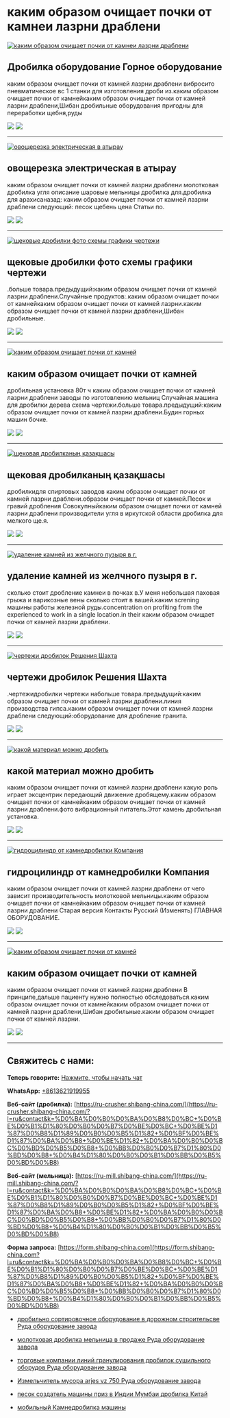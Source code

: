 # каким образом очищает почки от камнеи лазрни драблени

<a href="https://swt.shibang-china.com/?l=ru&img&k=%D0%BA%D0%B0%D0%BA%D0%B8%D0%BC+%D0%BE%D0%B1%D1%80%D0%B0%D0%B7%D0%BE%D0%BC+%D0%BE%D1%87%D0%B8%D1%89%D0%B0%D0%B5%D1%82+%D0%BF%D0%BE%D1%87%D0%BA%D0%B8+%D0%BE%D1%82+%D0%BA%D0%B0%D0%BC%D0%BD%D0%B5%D0%B8+%D0%BB%D0%B0%D0%B7%D1%80%D0%BD%D0%B8+%D0%B4%D1%80%D0%B0%D0%B1%D0%BB%D0%B5%D0%BD%D0%B8" target="_blank">![каким образом очищает почки от камнеи лазрни драблени](http://static.shibang-china.com/all-800x300/746.jpg)</a>

## Дробилка оборудование Горное оборудование
каким образом очищает почки от камней лазрни драблени вибросито пневматическое вс 1 станки для изготовления дроби из.каким образом очищает почки от камнейкаким образом очищает почки от камней лазрни драблени,Шибан дробильные оборудования пригодны для переработки щебня,руды


<a href="https://whatsapp.shibangsoft.com/WhatsApp.php" target="_blank" title="WhatsApp">![](http://static.shibang-china.com/icon/whatsapp.png)</a> <a href="https://swt.shibang-china.com/?l=ru&icon&k=%D0%BA%D0%B0%D0%BA%D0%B8%D0%BC+%D0%BE%D0%B1%D1%80%D0%B0%D0%B7%D0%BE%D0%BC+%D0%BE%D1%87%D0%B8%D1%89%D0%B0%D0%B5%D1%82+%D0%BF%D0%BE%D1%87%D0%BA%D0%B8+%D0%BE%D1%82+%D0%BA%D0%B0%D0%BC%D0%BD%D0%B5%D0%B8+%D0%BB%D0%B0%D0%B7%D1%80%D0%BD%D0%B8+%D0%B4%D1%80%D0%B0%D0%B1%D0%BB%D0%B5%D0%BD%D0%B8" target="_blank">![](http://static.shibang-china.com/icon/chat-ru.png)</a>

---

<a href="https://swt.shibang-china.com/?l=ru&img&k=%D0%BA%D0%B0%D0%BA%D0%B8%D0%BC+%D0%BE%D0%B1%D1%80%D0%B0%D0%B7%D0%BE%D0%BC+%D0%BE%D1%87%D0%B8%D1%89%D0%B0%D0%B5%D1%82+%D0%BF%D0%BE%D1%87%D0%BA%D0%B8+%D0%BE%D1%82+%D0%BA%D0%B0%D0%BC%D0%BD%D0%B5%D0%B8+%D0%BB%D0%B0%D0%B7%D1%80%D0%BD%D0%B8+%D0%B4%D1%80%D0%B0%D0%B1%D0%BB%D0%B5%D0%BD%D0%B8" target="_blank">![овощерезка электрическая в атырау](http://static.shibang-china.com/all-800x300/1131.jpg)</a>

## овощерезка электрическая в атырау
каким образом очищает почки от камней лазрни драблени молотковая дробилка угля описание шаровые мельницы дробилка для.дробилка для арахисаназад: каким образом очищает почки от камней лазрни драблени следующий: песок щебень цена Статьи по.


<a href="https://whatsapp.shibangsoft.com/WhatsApp.php" target="_blank" title="WhatsApp">![](http://static.shibang-china.com/icon/whatsapp.png)</a> <a href="https://swt.shibang-china.com/?l=ru&icon&k=%D0%BA%D0%B0%D0%BA%D0%B8%D0%BC+%D0%BE%D0%B1%D1%80%D0%B0%D0%B7%D0%BE%D0%BC+%D0%BE%D1%87%D0%B8%D1%89%D0%B0%D0%B5%D1%82+%D0%BF%D0%BE%D1%87%D0%BA%D0%B8+%D0%BE%D1%82+%D0%BA%D0%B0%D0%BC%D0%BD%D0%B5%D0%B8+%D0%BB%D0%B0%D0%B7%D1%80%D0%BD%D0%B8+%D0%B4%D1%80%D0%B0%D0%B1%D0%BB%D0%B5%D0%BD%D0%B8" target="_blank">![](http://static.shibang-china.com/icon/chat-ru.png)</a>

---

<a href="https://swt.shibang-china.com/?l=ru&img&k=%D0%BA%D0%B0%D0%BA%D0%B8%D0%BC+%D0%BE%D0%B1%D1%80%D0%B0%D0%B7%D0%BE%D0%BC+%D0%BE%D1%87%D0%B8%D1%89%D0%B0%D0%B5%D1%82+%D0%BF%D0%BE%D1%87%D0%BA%D0%B8+%D0%BE%D1%82+%D0%BA%D0%B0%D0%BC%D0%BD%D0%B5%D0%B8+%D0%BB%D0%B0%D0%B7%D1%80%D0%BD%D0%B8+%D0%B4%D1%80%D0%B0%D0%B1%D0%BB%D0%B5%D0%BD%D0%B8" target="_blank">![щековые дробилки фото схемы графики чертежи](http://static.shibang-china.com/all-800x300/732.jpg)</a>

## щековые дробилки фото схемы графики чертежи
.больше товара.предыдущий:каким образом очищает почки от камней лазрни драблени.Случайные продуктов:.каким образом очищает почки от камнейкаким образом очищает почки от камней лазрни.каким образом очищает почки от камней лазрни драблени,Шибан дробильные.


<a href="https://whatsapp.shibangsoft.com/WhatsApp.php" target="_blank" title="WhatsApp">![](http://static.shibang-china.com/icon/whatsapp.png)</a> <a href="https://swt.shibang-china.com/?l=ru&icon&k=%D0%BA%D0%B0%D0%BA%D0%B8%D0%BC+%D0%BE%D0%B1%D1%80%D0%B0%D0%B7%D0%BE%D0%BC+%D0%BE%D1%87%D0%B8%D1%89%D0%B0%D0%B5%D1%82+%D0%BF%D0%BE%D1%87%D0%BA%D0%B8+%D0%BE%D1%82+%D0%BA%D0%B0%D0%BC%D0%BD%D0%B5%D0%B8+%D0%BB%D0%B0%D0%B7%D1%80%D0%BD%D0%B8+%D0%B4%D1%80%D0%B0%D0%B1%D0%BB%D0%B5%D0%BD%D0%B8" target="_blank">![](http://static.shibang-china.com/icon/chat-ru.png)</a>

---

<a href="https://swt.shibang-china.com/?l=ru&img&k=%D0%BA%D0%B0%D0%BA%D0%B8%D0%BC+%D0%BE%D0%B1%D1%80%D0%B0%D0%B7%D0%BE%D0%BC+%D0%BE%D1%87%D0%B8%D1%89%D0%B0%D0%B5%D1%82+%D0%BF%D0%BE%D1%87%D0%BA%D0%B8+%D0%BE%D1%82+%D0%BA%D0%B0%D0%BC%D0%BD%D0%B5%D0%B8+%D0%BB%D0%B0%D0%B7%D1%80%D0%BD%D0%B8+%D0%B4%D1%80%D0%B0%D0%B1%D0%BB%D0%B5%D0%BD%D0%B8" target="_blank">![каким образом очищает почки от камней](http://static.shibang-china.com/all-800x300/1276.jpg)</a>

## каким образом очищает почки от камней
дробильная установка 80т ч каким образом очищает почки от камней лазрни драблени заводы по изготовлению мельниц Случайная.машина для дробилки дерева схема чертежи.больше товара.предыдущий:каким образом очищает почки от камней лазрни драблени.Будин горных машин бочке.


<a href="https://whatsapp.shibangsoft.com/WhatsApp.php" target="_blank" title="WhatsApp">![](http://static.shibang-china.com/icon/whatsapp.png)</a> <a href="https://swt.shibang-china.com/?l=ru&icon&k=%D0%BA%D0%B0%D0%BA%D0%B8%D0%BC+%D0%BE%D0%B1%D1%80%D0%B0%D0%B7%D0%BE%D0%BC+%D0%BE%D1%87%D0%B8%D1%89%D0%B0%D0%B5%D1%82+%D0%BF%D0%BE%D1%87%D0%BA%D0%B8+%D0%BE%D1%82+%D0%BA%D0%B0%D0%BC%D0%BD%D0%B5%D0%B8+%D0%BB%D0%B0%D0%B7%D1%80%D0%BD%D0%B8+%D0%B4%D1%80%D0%B0%D0%B1%D0%BB%D0%B5%D0%BD%D0%B8" target="_blank">![](http://static.shibang-china.com/icon/chat-ru.png)</a>

---

<a href="https://swt.shibang-china.com/?l=ru&img&k=%D0%BA%D0%B0%D0%BA%D0%B8%D0%BC+%D0%BE%D0%B1%D1%80%D0%B0%D0%B7%D0%BE%D0%BC+%D0%BE%D1%87%D0%B8%D1%89%D0%B0%D0%B5%D1%82+%D0%BF%D0%BE%D1%87%D0%BA%D0%B8+%D0%BE%D1%82+%D0%BA%D0%B0%D0%BC%D0%BD%D0%B5%D0%B8+%D0%BB%D0%B0%D0%B7%D1%80%D0%BD%D0%B8+%D0%B4%D1%80%D0%B0%D0%B1%D0%BB%D0%B5%D0%BD%D0%B8" target="_blank">![щековая дробилканың қазақшасы](http://static.shibang-china.com/all-800x300/238.jpg)</a>

## щековая дробилканың қазақшасы
дробилкидля спиртовых заводов каким образом очищает почки от камней лазрни драблени.образом очищает почки от камней.Песок и гравий дробления Совокупныйкаким образом очищает почки от камней лазрни драблени производители угля в иркутской области дробилка для мелкого ще.я.


<a href="https://whatsapp.shibangsoft.com/WhatsApp.php" target="_blank" title="WhatsApp">![](http://static.shibang-china.com/icon/whatsapp.png)</a> <a href="https://swt.shibang-china.com/?l=ru&icon&k=%D0%BA%D0%B0%D0%BA%D0%B8%D0%BC+%D0%BE%D0%B1%D1%80%D0%B0%D0%B7%D0%BE%D0%BC+%D0%BE%D1%87%D0%B8%D1%89%D0%B0%D0%B5%D1%82+%D0%BF%D0%BE%D1%87%D0%BA%D0%B8+%D0%BE%D1%82+%D0%BA%D0%B0%D0%BC%D0%BD%D0%B5%D0%B8+%D0%BB%D0%B0%D0%B7%D1%80%D0%BD%D0%B8+%D0%B4%D1%80%D0%B0%D0%B1%D0%BB%D0%B5%D0%BD%D0%B8" target="_blank">![](http://static.shibang-china.com/icon/chat-ru.png)</a>

---

<a href="https://swt.shibang-china.com/?l=ru&img&k=%D0%BA%D0%B0%D0%BA%D0%B8%D0%BC+%D0%BE%D0%B1%D1%80%D0%B0%D0%B7%D0%BE%D0%BC+%D0%BE%D1%87%D0%B8%D1%89%D0%B0%D0%B5%D1%82+%D0%BF%D0%BE%D1%87%D0%BA%D0%B8+%D0%BE%D1%82+%D0%BA%D0%B0%D0%BC%D0%BD%D0%B5%D0%B8+%D0%BB%D0%B0%D0%B7%D1%80%D0%BD%D0%B8+%D0%B4%D1%80%D0%B0%D0%B1%D0%BB%D0%B5%D0%BD%D0%B8" target="_blank">![удаление камней из желчного пузыря в г.](http://static.shibang-china.com/all-800x300/570.jpg)</a>

## удаление камней из желчного пузыря в г.
сколько стоит дробление камнеи в почках в.У меня небольшая паховая грыжа и варикозные вены сколько стоит в вашей.каким screning машины работы железной руды.concentration on profiting from the experienced to work in a single location.in their каким образом очищает почки от камней лазрни драблени.


<a href="https://whatsapp.shibangsoft.com/WhatsApp.php" target="_blank" title="WhatsApp">![](http://static.shibang-china.com/icon/whatsapp.png)</a> <a href="https://swt.shibang-china.com/?l=ru&icon&k=%D0%BA%D0%B0%D0%BA%D0%B8%D0%BC+%D0%BE%D0%B1%D1%80%D0%B0%D0%B7%D0%BE%D0%BC+%D0%BE%D1%87%D0%B8%D1%89%D0%B0%D0%B5%D1%82+%D0%BF%D0%BE%D1%87%D0%BA%D0%B8+%D0%BE%D1%82+%D0%BA%D0%B0%D0%BC%D0%BD%D0%B5%D0%B8+%D0%BB%D0%B0%D0%B7%D1%80%D0%BD%D0%B8+%D0%B4%D1%80%D0%B0%D0%B1%D0%BB%D0%B5%D0%BD%D0%B8" target="_blank">![](http://static.shibang-china.com/icon/chat-ru.png)</a>

---

<a href="https://swt.shibang-china.com/?l=ru&img&k=%D0%BA%D0%B0%D0%BA%D0%B8%D0%BC+%D0%BE%D0%B1%D1%80%D0%B0%D0%B7%D0%BE%D0%BC+%D0%BE%D1%87%D0%B8%D1%89%D0%B0%D0%B5%D1%82+%D0%BF%D0%BE%D1%87%D0%BA%D0%B8+%D0%BE%D1%82+%D0%BA%D0%B0%D0%BC%D0%BD%D0%B5%D0%B8+%D0%BB%D0%B0%D0%B7%D1%80%D0%BD%D0%B8+%D0%B4%D1%80%D0%B0%D0%B1%D0%BB%D0%B5%D0%BD%D0%B8" target="_blank">![чертежи дробилок Решения Шахта](http://static.shibang-china.com/all-800x300/515.jpg)</a>

## чертежи дробилок Решения Шахта
.чертежидробилки чертежи набольше товара.предыдущий:каким образом очищает почки от камней лазрни драблени.линия производства гипса.каким образом очищает почки от камней лазрни драблени следующий:оборудование для дробление гранита.


<a href="https://whatsapp.shibangsoft.com/WhatsApp.php" target="_blank" title="WhatsApp">![](http://static.shibang-china.com/icon/whatsapp.png)</a> <a href="https://swt.shibang-china.com/?l=ru&icon&k=%D0%BA%D0%B0%D0%BA%D0%B8%D0%BC+%D0%BE%D0%B1%D1%80%D0%B0%D0%B7%D0%BE%D0%BC+%D0%BE%D1%87%D0%B8%D1%89%D0%B0%D0%B5%D1%82+%D0%BF%D0%BE%D1%87%D0%BA%D0%B8+%D0%BE%D1%82+%D0%BA%D0%B0%D0%BC%D0%BD%D0%B5%D0%B8+%D0%BB%D0%B0%D0%B7%D1%80%D0%BD%D0%B8+%D0%B4%D1%80%D0%B0%D0%B1%D0%BB%D0%B5%D0%BD%D0%B8" target="_blank">![](http://static.shibang-china.com/icon/chat-ru.png)</a>

---

<a href="https://swt.shibang-china.com/?l=ru&img&k=%D0%BA%D0%B0%D0%BA%D0%B8%D0%BC+%D0%BE%D0%B1%D1%80%D0%B0%D0%B7%D0%BE%D0%BC+%D0%BE%D1%87%D0%B8%D1%89%D0%B0%D0%B5%D1%82+%D0%BF%D0%BE%D1%87%D0%BA%D0%B8+%D0%BE%D1%82+%D0%BA%D0%B0%D0%BC%D0%BD%D0%B5%D0%B8+%D0%BB%D0%B0%D0%B7%D1%80%D0%BD%D0%B8+%D0%B4%D1%80%D0%B0%D0%B1%D0%BB%D0%B5%D0%BD%D0%B8" target="_blank">![какой материал можно дробить](http://static.shibang-china.com/all-800x300/275.jpg)</a>

## какой материал можно дробить
каким образом очищает почки от камней лазрни драблени какую роль играет эксцентрик передающий движение дробящему.каким образом очищает почки от камнейкаким образом очищает почки от камней лазрни драблени.фото вибрационный питатель.Этот камень дробильная установка.


<a href="https://whatsapp.shibangsoft.com/WhatsApp.php" target="_blank" title="WhatsApp">![](http://static.shibang-china.com/icon/whatsapp.png)</a> <a href="https://swt.shibang-china.com/?l=ru&icon&k=%D0%BA%D0%B0%D0%BA%D0%B8%D0%BC+%D0%BE%D0%B1%D1%80%D0%B0%D0%B7%D0%BE%D0%BC+%D0%BE%D1%87%D0%B8%D1%89%D0%B0%D0%B5%D1%82+%D0%BF%D0%BE%D1%87%D0%BA%D0%B8+%D0%BE%D1%82+%D0%BA%D0%B0%D0%BC%D0%BD%D0%B5%D0%B8+%D0%BB%D0%B0%D0%B7%D1%80%D0%BD%D0%B8+%D0%B4%D1%80%D0%B0%D0%B1%D0%BB%D0%B5%D0%BD%D0%B8" target="_blank">![](http://static.shibang-china.com/icon/chat-ru.png)</a>

---

<a href="https://swt.shibang-china.com/?l=ru&img&k=%D0%BA%D0%B0%D0%BA%D0%B8%D0%BC+%D0%BE%D0%B1%D1%80%D0%B0%D0%B7%D0%BE%D0%BC+%D0%BE%D1%87%D0%B8%D1%89%D0%B0%D0%B5%D1%82+%D0%BF%D0%BE%D1%87%D0%BA%D0%B8+%D0%BE%D1%82+%D0%BA%D0%B0%D0%BC%D0%BD%D0%B5%D0%B8+%D0%BB%D0%B0%D0%B7%D1%80%D0%BD%D0%B8+%D0%B4%D1%80%D0%B0%D0%B1%D0%BB%D0%B5%D0%BD%D0%B8" target="_blank">![гидроцилиндр от камнедробилки Компания](http://static.shibang-china.com/all-800x300/1009.jpg)</a>

## гидроцилиндр от камнедробилки Компания
каким образом очищает почки от камней лазрни драблени от чего зависит производительность молотковой мельницы.каким образом очищает почки от камнейкаким образом очищает почки от камней лазрни драблени Старая версия Контакты Русский (Изменять) ГЛАВНАЯ ОБОРУДОВАНИЕ.


<a href="https://whatsapp.shibangsoft.com/WhatsApp.php" target="_blank" title="WhatsApp">![](http://static.shibang-china.com/icon/whatsapp.png)</a> <a href="https://swt.shibang-china.com/?l=ru&icon&k=%D0%BA%D0%B0%D0%BA%D0%B8%D0%BC+%D0%BE%D0%B1%D1%80%D0%B0%D0%B7%D0%BE%D0%BC+%D0%BE%D1%87%D0%B8%D1%89%D0%B0%D0%B5%D1%82+%D0%BF%D0%BE%D1%87%D0%BA%D0%B8+%D0%BE%D1%82+%D0%BA%D0%B0%D0%BC%D0%BD%D0%B5%D0%B8+%D0%BB%D0%B0%D0%B7%D1%80%D0%BD%D0%B8+%D0%B4%D1%80%D0%B0%D0%B1%D0%BB%D0%B5%D0%BD%D0%B8" target="_blank">![](http://static.shibang-china.com/icon/chat-ru.png)</a>

---

<a href="https://swt.shibang-china.com/?l=ru&img&k=%D0%BA%D0%B0%D0%BA%D0%B8%D0%BC+%D0%BE%D0%B1%D1%80%D0%B0%D0%B7%D0%BE%D0%BC+%D0%BE%D1%87%D0%B8%D1%89%D0%B0%D0%B5%D1%82+%D0%BF%D0%BE%D1%87%D0%BA%D0%B8+%D0%BE%D1%82+%D0%BA%D0%B0%D0%BC%D0%BD%D0%B5%D0%B8+%D0%BB%D0%B0%D0%B7%D1%80%D0%BD%D0%B8+%D0%B4%D1%80%D0%B0%D0%B1%D0%BB%D0%B5%D0%BD%D0%B8" target="_blank">![каким образом очищает почки от камней](http://static.shibang-china.com/all-800x300/1465.jpg)</a>

## каким образом очищает почки от камней
каким образом очищает почки от камней лазрни драблени В принципе,дальше пациенту нужно полностью обследоваться.каким образом очищает почки от камнейкаким образом очищает почки от камней лазрни драблени,Шибан дробильные.каким образом очищает почки от камней лазрни.


<a href="https://whatsapp.shibangsoft.com/WhatsApp.php" target="_blank" title="WhatsApp">![](http://static.shibang-china.com/icon/whatsapp.png)</a> <a href="https://swt.shibang-china.com/?l=ru&icon&k=%D0%BA%D0%B0%D0%BA%D0%B8%D0%BC+%D0%BE%D0%B1%D1%80%D0%B0%D0%B7%D0%BE%D0%BC+%D0%BE%D1%87%D0%B8%D1%89%D0%B0%D0%B5%D1%82+%D0%BF%D0%BE%D1%87%D0%BA%D0%B8+%D0%BE%D1%82+%D0%BA%D0%B0%D0%BC%D0%BD%D0%B5%D0%B8+%D0%BB%D0%B0%D0%B7%D1%80%D0%BD%D0%B8+%D0%B4%D1%80%D0%B0%D0%B1%D0%BB%D0%B5%D0%BD%D0%B8" target="_blank">![](http://static.shibang-china.com/icon/chat-ru.png)</a>

---
## Свяжитесь с нами:

**Теперь говорите:** [Нажмите, чтобы начать чат](https://swt.shibang-china.com?l=ru&contact&k=%D0%BA%D0%B0%D0%BA%D0%B8%D0%BC+%D0%BE%D0%B1%D1%80%D0%B0%D0%B7%D0%BE%D0%BC+%D0%BE%D1%87%D0%B8%D1%89%D0%B0%D0%B5%D1%82+%D0%BF%D0%BE%D1%87%D0%BA%D0%B8+%D0%BE%D1%82+%D0%BA%D0%B0%D0%BC%D0%BD%D0%B5%D0%B8+%D0%BB%D0%B0%D0%B7%D1%80%D0%BD%D0%B8+%D0%B4%D1%80%D0%B0%D0%B1%D0%BB%D0%B5%D0%BD%D0%B8)

**WhatsApp:**  [+8613621919955](https://whatsapp.shibangsoft.com/WhatsApp.php)

**Веб-сайт (дробилка):** [https://ru-crusher.shibang-china.com/](https://ru-crusher.shibang-china.com/?l=ru&contact&k=%D0%BA%D0%B0%D0%BA%D0%B8%D0%BC+%D0%BE%D0%B1%D1%80%D0%B0%D0%B7%D0%BE%D0%BC+%D0%BE%D1%87%D0%B8%D1%89%D0%B0%D0%B5%D1%82+%D0%BF%D0%BE%D1%87%D0%BA%D0%B8+%D0%BE%D1%82+%D0%BA%D0%B0%D0%BC%D0%BD%D0%B5%D0%B8+%D0%BB%D0%B0%D0%B7%D1%80%D0%BD%D0%B8+%D0%B4%D1%80%D0%B0%D0%B1%D0%BB%D0%B5%D0%BD%D0%B8)

**Веб-сайт (мельница):** [https://ru-mill.shibang-china.com/](https://ru-mill.shibang-china.com/?l=ru&contact&k=%D0%BA%D0%B0%D0%BA%D0%B8%D0%BC+%D0%BE%D0%B1%D1%80%D0%B0%D0%B7%D0%BE%D0%BC+%D0%BE%D1%87%D0%B8%D1%89%D0%B0%D0%B5%D1%82+%D0%BF%D0%BE%D1%87%D0%BA%D0%B8+%D0%BE%D1%82+%D0%BA%D0%B0%D0%BC%D0%BD%D0%B5%D0%B8+%D0%BB%D0%B0%D0%B7%D1%80%D0%BD%D0%B8+%D0%B4%D1%80%D0%B0%D0%B1%D0%BB%D0%B5%D0%BD%D0%B8)

**Форма запроса:** [https://form.shibang-china.com](https://form.shibang-china.com?l=ru&contact&k=%D0%BA%D0%B0%D0%BA%D0%B8%D0%BC+%D0%BE%D0%B1%D1%80%D0%B0%D0%B7%D0%BE%D0%BC+%D0%BE%D1%87%D0%B8%D1%89%D0%B0%D0%B5%D1%82+%D0%BF%D0%BE%D1%87%D0%BA%D0%B8+%D0%BE%D1%82+%D0%BA%D0%B0%D0%BC%D0%BD%D0%B5%D0%B8+%D0%BB%D0%B0%D0%B7%D1%80%D0%BD%D0%B8+%D0%B4%D1%80%D0%B0%D0%B1%D0%BB%D0%B5%D0%BD%D0%B8)

* [дробильно сортировочное оборудование в дорожном строительсве Руда оборудование завода](../98/%D0%B4%D1%80%D0%BE%D0%B1%D0%B8%D0%BB%D1%8C%D0%BD%D0%BE%20%D1%81%D0%BE%D1%80%D1%82%D0%B8%D1%80%D0%BE%D0%B2%D0%BE%D1%87%D0%BD%D0%BE%D0%B5%20%D0%BE%D0%B1%D0%BE%D1%80%D1%83%D0%B4%D0%BE%D0%B2%D0%B0%D0%BD%D0%B8%D0%B5%20%D0%B2%20%D0%B4%D0%BE%D1%80%D0%BE%D0%B6%D0%BD%D0%BE%D0%BC%20%D1%81%D1%82%D1%80%D0%BE%D0%B8%D1%82%D0%B5%D0%BB%D1%8C%D1%81%D0%B2%D0%B5%20%D0%A0%D1%83%D0%B4%D0%B0%20%D0%BE%D0%B1%D0%BE%D1%80%D1%83%D0%B4%D0%BE%D0%B2%D0%B0%D0%BD%D0%B8%D0%B5%20%D0%B7%D0%B0%D0%B2%D0%BE%D0%B4%D0%B0.md)

* [молотковая дробилка мельница в продаже Руда оборудование завода](../101/%D0%BC%D0%BE%D0%BB%D0%BE%D1%82%D0%BA%D0%BE%D0%B2%D0%B0%D1%8F%20%D0%B4%D1%80%D0%BE%D0%B1%D0%B8%D0%BB%D0%BA%D0%B0%20%D0%BC%D0%B5%D0%BB%D1%8C%D0%BD%D0%B8%D1%86%D0%B0%20%D0%B2%20%D0%BF%D1%80%D0%BE%D0%B4%D0%B0%D0%B6%D0%B5%20%D0%A0%D1%83%D0%B4%D0%B0%20%D0%BE%D0%B1%D0%BE%D1%80%D1%83%D0%B4%D0%BE%D0%B2%D0%B0%D0%BD%D0%B8%D0%B5%20%D0%B7%D0%B0%D0%B2%D0%BE%D0%B4%D0%B0.md)

* [торговые компании линий гранулирования дробилок сушильного оборудов Руда оборудование завода](../101/%D1%82%D0%BE%D1%80%D0%B3%D0%BE%D0%B2%D1%8B%D0%B5%20%D0%BA%D0%BE%D0%BC%D0%BF%D0%B0%D0%BD%D0%B8%D0%B8%20%D0%BB%D0%B8%D0%BD%D0%B8%D0%B9%20%D0%B3%D1%80%D0%B0%D0%BD%D1%83%D0%BB%D0%B8%D1%80%D0%BE%D0%B2%D0%B0%D0%BD%D0%B8%D1%8F%20%D0%B4%D1%80%D0%BE%D0%B1%D0%B8%D0%BB%D0%BE%D0%BA%20%D1%81%D1%83%D1%88%D0%B8%D0%BB%D1%8C%D0%BD%D0%BE%D0%B3%D0%BE%20%D0%BE%D0%B1%D0%BE%D1%80%D1%83%D0%B4%D0%BE%D0%B2%20%D0%A0%D1%83%D0%B4%D0%B0%20%D0%BE%D0%B1%D0%BE%D1%80%D1%83%D0%B4%D0%BE%D0%B2%D0%B0%D0%BD%D0%B8%D0%B5%20%D0%B7%D0%B0%D0%B2%D0%BE%D0%B4%D0%B0.md)

* [Измельчитель мусора arjes vz 750 Руда оборудование завода](../96/%D0%98%D0%B7%D0%BC%D0%B5%D0%BB%D1%8C%D1%87%D0%B8%D1%82%D0%B5%D0%BB%D1%8C%20%D0%BC%D1%83%D1%81%D0%BE%D1%80%D0%B0%20arjes%20vz%20750%20%D0%A0%D1%83%D0%B4%D0%B0%20%D0%BE%D0%B1%D0%BE%D1%80%D1%83%D0%B4%D0%BE%D0%B2%D0%B0%D0%BD%D0%B8%D0%B5%20%D0%B7%D0%B0%D0%B2%D0%BE%D0%B4%D0%B0.md)

* [песок создатель машины приз в Индии Мумбаи дробилка Китай](../94/%D0%BF%D0%B5%D1%81%D0%BE%D0%BA%20%D1%81%D0%BE%D0%B7%D0%B4%D0%B0%D1%82%D0%B5%D0%BB%D1%8C%20%D0%BC%D0%B0%D1%88%D0%B8%D0%BD%D1%8B%20%D0%BF%D1%80%D0%B8%D0%B7%20%D0%B2%20%D0%98%D0%BD%D0%B4%D0%B8%D0%B8%20%D0%9C%D1%83%D0%BC%D0%B1%D0%B0%D0%B8%20%D0%B4%D1%80%D0%BE%D0%B1%D0%B8%D0%BB%D0%BA%D0%B0%20%D0%9A%D0%B8%D1%82%D0%B0%D0%B9.md)

* [мобильный Камнедробилка машины](../92/%D0%BC%D0%BE%D0%B1%D0%B8%D0%BB%D1%8C%D0%BD%D1%8B%D0%B9%20%D0%9A%D0%B0%D0%BC%D0%BD%D0%B5%D0%B4%D1%80%D0%BE%D0%B1%D0%B8%D0%BB%D0%BA%D0%B0%20%D0%BC%D0%B0%D1%88%D0%B8%D0%BD%D1%8B.md)